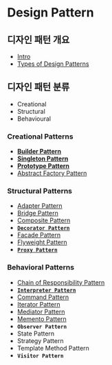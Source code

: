 # Design Pattern

## 디자인 패턴 개요

* [Intro](https://github.com/SeokRae/TIL/tree/19997443918ceb7dfe18b1fc3c3aafa1e8125069/design/contents/_intro.md)
* [Types of Design Patterns](https://github.com/SeokRae/TIL/tree/19997443918ceb7dfe18b1fc3c3aafa1e8125069/design/contents/_types_of_design_patterns.md)

## 디자인 패턴 분류

* Creational
* Structural
* Behavioural

### **Creational Patterns**

* [**Builder Pattern**](/design/creational/_builder.md)
* [**Singleton Pattern**](/design/creational/_singleton.md)
* [**Prototype Pattern**](/design/creational/_prototype.md)
* [Abstract Factory Pattern](/design/creational/_abstract_factory.md)

### Structural Patterns

* [Adapter Pattern](/design/structural/_adapter.md)
* [Bridge Pattern](/design/structural/_bridge.md)
* [Composite Pattern](/design/structural/_composite.md)
* [**`Decorator Pattern`**](/design/structural/_decorator.md)
* [Facade Pattern](/design/structural/_facade.md)
* [Flyweight Pattern](/design/structural/_flyweight.md)
* [**`Proxy Pattern`**](/design/structural/_proxy.md)

### Behavioral Patterns

* [Chain of Responsibility Pattern](/design/behavioral/_chain_of_responsibility.md)
* [**`Interpreter Pattern`**](/design/behavioral/_interpreter.md)
* [Command Pattern](/design/behavioral/_command.md)
* [Iterator Pattern](/design/behavioral/_iterator.md)
* [Mediator Pattern](/design/behavioral/_mediator.md)
* [Memento Pattern](/design/behavioral/_memento.md)
* **`Observer Pattern`**
* State Pattern
* Strategy Pattern
* Template Method Pattern
* **`Visitor Pattern`**

